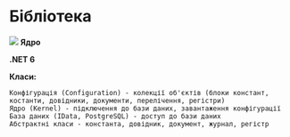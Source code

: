 # Бібліотека

<img src="https://accounting.org.ua/images/configuration.png" /> <b>Ядро</b>

<b>.NET 6</b>

 <b>Класи:</b>
    
    Конфігурація (Configuration) - колекції об'єктів (блоки констант, костанти, довідники, документи, перелічення, регістри)
    Ядро (Kernel) - підключення до бази даних, завантаження конфігурації
    База даних (IData, PostgreSQL) - доступ до бази даних
    Абстрактні класи - константа, довідник, документ, журнал, регістр
